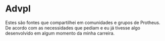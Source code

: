 # Advpl

Estes são fontes que compartilhei em comunidades e grupos de Protheus.
De acordo com as necessidades que pediam e eu já tivesse algo desenvolvido em algum momento da minha carreira.



